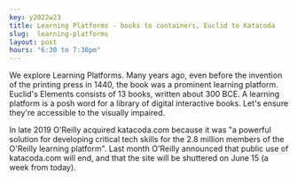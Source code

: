 ```yaml
---
key: y2022w23
title: Learning Platforms - books to containers, Euclid to Katacoda
slug:  learning-platforms
layout: post
hours: "6:30 to 7:30pm"
---
```

We explore Learning Platforms. Many years ago, even before the invention of the printing press in 1440, the book was a prominent learning platform. Euclid's Elements consists of 13 books, written about 300 BCE. A learning platform is a posh word for a library of digital interactive books. Let's ensure they're accessible to the visually impaired.

In late 2019 O'Reilly acquired katacoda.com because it was "a powerful solution for developing critical tech skills for the 2.8 million members of the O'Reilly learning platform". Last month O'Reilly announced that public use of katacoda.com will end, and that the site will be shuttered on June 15 (a week from today).